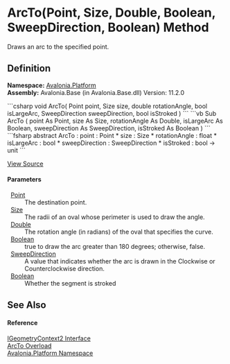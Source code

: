 # ArcTo(Point, Size, Double, Boolean, SweepDirection, Boolean) Method


Draws an arc to the specified point.



## Definition
**Namespace:** <a href="N_Avalonia_Platform">Avalonia.Platform</a>  
**Assembly:** Avalonia.Base (in Avalonia.Base.dll) Version: 11.2.0

<Tabs groupId="api-code-preview">
<TabItem value="csharp" label="C#">
```csharp
void ArcTo(
	Point point,
	Size size,
	double rotationAngle,
	bool isLargeArc,
	SweepDirection sweepDirection,
	bool isStroked
)
```
</TabItem>
<TabItem value="vb" label="VB">
```vb
Sub ArcTo ( 
	point As Point,
	size As Size,
	rotationAngle As Double,
	isLargeArc As Boolean,
	sweepDirection As SweepDirection,
	isStroked As Boolean
)
```
</TabItem>
<TabItem value="fsharp" label="F#">
```fsharp
abstract ArcTo : 
        point : Point * 
        size : Size * 
        rotationAngle : float * 
        isLargeArc : bool * 
        sweepDirection : SweepDirection * 
        isStroked : bool -> unit 
```
</TabItem>
</Tabs>



<a href="https://github.com/AvaloniaUI/Avalonia/tree/master/src/Avalonia.Base/Platform/IGeometryContext2.cs" title="View the source code">View Source</a>



#### Parameters
<dl><dt>  <a href="T_Avalonia_Point">Point</a></dt><dd>The destination point.</dd><dt>  <a href="T_Avalonia_Size">Size</a></dt><dd>The radii of an oval whose perimeter is used to draw the angle.</dd><dt>  <a href="https://learn.microsoft.com/dotnet/api/system.double" target="_blank" rel="noopener noreferrer">Double</a></dt><dd>The rotation angle (in radians) of the oval that specifies the curve.</dd><dt>  <a href="https://learn.microsoft.com/dotnet/api/system.boolean" target="_blank" rel="noopener noreferrer">Boolean</a></dt><dd>true to draw the arc greater than 180 degrees; otherwise, false.</dd><dt>  <a href="T_Avalonia_Media_SweepDirection">SweepDirection</a></dt><dd>A value that indicates whether the arc is drawn in the Clockwise or Counterclockwise direction.</dd><dt>  <a href="https://learn.microsoft.com/dotnet/api/system.boolean" target="_blank" rel="noopener noreferrer">Boolean</a></dt><dd>Whether the segment is stroked</dd></dl>

## See Also


#### Reference
<a href="T_Avalonia_Platform_IGeometryContext2">IGeometryContext2 Interface</a>  
<a href="Overload_Avalonia_Platform_IGeometryContext2_ArcTo">ArcTo Overload</a>  
<a href="N_Avalonia_Platform">Avalonia.Platform Namespace</a>  
